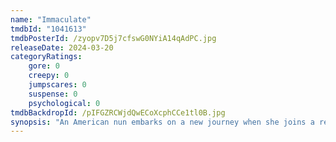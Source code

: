 ```yaml
---
name: "Immaculate"
tmdbId: "1041613"
tmdbPosterId: /zyopv7D5j7cfswG0NYiA14qAdPC.jpg
releaseDate: 2024-03-20
categoryRatings:
    gore: 0
    creepy: 0
    jumpscares: 0
    suspense: 0
    psychological: 0
tmdbBackdropId: /pIFGZRCWjdQwECoXcphCCe1tl0B.jpg
synopsis: "An American nun embarks on a new journey when she joins a remote convent in the Italian countryside. However, her warm welcome quickly turns into a living nightmare when she discovers her new home harbours a sinister secret and unspeakable horrors."
---
```

